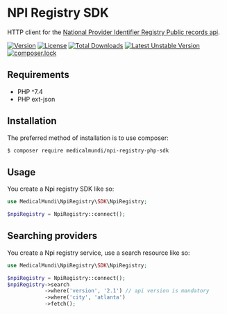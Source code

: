 # NPI Registry SDK
HTTP client for the [National Provider Identifier Registry Public records api](https://npiregistry.cms.hhs.gov/registry/help-api).

[![Version](https://poser.pugx.org/medicalmundi/npi-registry-php-sdk/version)](//packagist.org/packages/medicalmundi/npi-registry-php-sdk)
[![License](https://poser.pugx.org/medicalmundi/npi-registry-php-sdk/license)](//packagist.org/packages/medicalmundi/npi-registry-php-sdk)
[![Total Downloads](https://poser.pugx.org/medicalmundi/npi-registry-php-sdk/downloads)](//packagist.org/packages/medicalmundi/npi-registry-php-sdk)
[![Latest Unstable Version](https://poser.pugx.org/medicalmundi/npi-registry-php-sdk/v/unstable)](//packagist.org/packages/medicalmundi/npi-registry-php-sdk)
[![composer.lock](https://poser.pugx.org/medicalmundi/npi-registry-php-sdk/composerlock)](//packagist.org/packages/medicalmundi/npi-registry-php-sdk)

## Requirements

- PHP ^7.4
- PHP ext-json

## Installation

The preferred method of installation is to use composer:

```bash
$ composer require medicalmundi/npi-registry-php-sdk
```

## Usage

You create a Npi registry SDK like so:

```php
use MedicalMundi\NpiRegistry\SDK\NpiRegistry;

$npiRegistry = NpiRegistry::connect();
```

## Searching providers

You create a Npi registry service,
use a search resource like so:

```php
use MedicalMundi\NpiRegistry\SDK\NpiRegistry;

$npiRegistry = NpiRegistry::connect();
$npiRegistry->search
            ->where('version', '2.1') // api version is mandatory
            ->where('city', 'atlanta')
            ->fetch();
```
